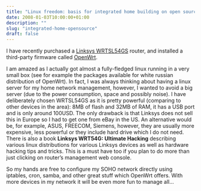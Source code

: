 ```yaml
---
title: "Linux freedom: basis for integrated home building on open source"
date: 2008-01-03T10:00:00+01:00
description: ""
slug: "integrated-home-opensource"
draft: false
---
```


I have recently purchased a [Linksys WRTSL54GS](https://oldwiki.archive.openwrt.org/toh/linksys/wrtsl54gs) router, and installed a third-party firmware called [OpenWrt](https://openwrt.org/).

I am amazed as I actually got almost a fully-fledged linux running in a very small box (see for example the packages available for white russian distribution of OpenWrt). In fact, I was always thinking about having a linux server for my home network management, however, I wanted to avoid a big server (due to the power consumption, space and possibly noise). I have deliberately chosen WRTSL54GS as it is pretty powerful (comparing to other devices in the area): 8MB of flash and 32MB of RAM, it has a USB port and is only around 100USD. The only drawback is that Linksys does not sell this in Europe so I had to get one from eBay in the US. An alternative would be, for example, ASUS, FREECOM, Siemens, however, they are usually more expensive, less powerful or they include hard drive which I do not need. There is also a book **Linksys WRT54G: Ultimate Hacking** describing various linux distributions for various Linksys devices as well as hardware hacking tips and tricks. This is a must have too if you plan to do more than just clicking on router’s management web console.

So my hands are free to configure my SOHO network directly using iptables, cron, samba, and other great stuff which OpenWrt offers. With more devices in my network it will be even more fun to manage all...

